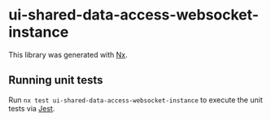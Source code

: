 # ui-shared-data-access-websocket-instance

This library was generated with [Nx](https://nx.dev).

## Running unit tests

Run `nx test ui-shared-data-access-websocket-instance` to execute the unit tests via [Jest](https://jestjs.io).
